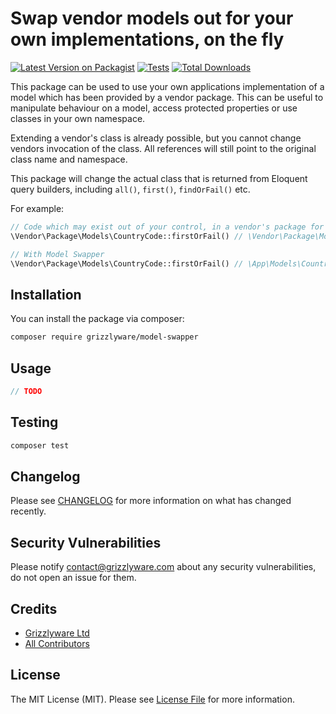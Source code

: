 # Swap vendor models out for your own implementations, on the fly

[![Latest Version on Packagist](https://img.shields.io/packagist/v/grizzlyware/model-swapper.svg?style=flat-square)](https://packagist.org/packages/grizzlyware/model-swapper)
[![Tests](https://github.com/grizzlyware/model-swapper/actions/workflows/run-tests.yml/badge.svg?branch=main)](https://github.com/grizzlyware/model-swapper/actions/workflows/run-tests.yml)
[![Total Downloads](https://img.shields.io/packagist/dt/grizzlyware/model-swapper.svg?style=flat-square)](https://packagist.org/packages/grizzlyware/model-swapper)

This package can be used to use your own applications implementation of a model which has been provided by a vendor package. This can be useful to manipulate behaviour on a model, access protected properties or use classes in your own namespace.

Extending a vendor's class is already possible, but you cannot change vendors invocation of the class. All references will still point to the original class name and namespace.

This package will change the actual class that is returned from Eloquent query builders, including `all()`, `first()`, `findOrFail()` etc.

For example:

```php
// Code which may exist out of your control, in a vendor's package for example
\Vendor\Package\Models\CountryCode::firstOrFail() // \Vendor\Package\Models\CountryCode is returned

// With Model Swapper
\Vendor\Package\Models\CountryCode::firstOrFail() // \App\Models\CountryCode is returned
```

## Installation

You can install the package via composer:

```bash
composer require grizzlyware/model-swapper
```

## Usage

```php
// TODO
```

## Testing

```bash
composer test
```

## Changelog

Please see [CHANGELOG](CHANGELOG.md) for more information on what has changed recently.

## Security Vulnerabilities

Please notify contact@grizzlyware.com about any security vulnerabilities, do not open an issue for them.

## Credits

- [Grizzlyware Ltd](https://github.com/grizzlyware)
- [All Contributors](graphs/contributors)

## License

The MIT License (MIT). Please see [License File](LICENSE.md) for more information.
